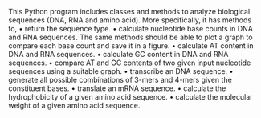 This Python program includes classes and methods to analyze biological sequences (DNA, RNA and amino acid). More specifically, it has methods to,
•	return the sequence type.
•	calculate nucleotide base counts in DNA and RNA sequences. The same methods should be able to plot a graph to compare each base count and save it in a figure.
•	calculate AT content in DNA and RNA sequences.
•	calculate GC content in DNA and RNA sequences.
•	compare AT and GC contents of two given input nucleotide sequences using a suitable graph.
•	transcribe an DNA sequence.
•	generate all possible combinations of 3-mers and 4-mers given the constituent bases.
•	translate an mRNA sequence.
•	calculate the hydrophobicity of a given amino acid sequence.
•	calculate the molecular weight of a given amino acid sequence.
